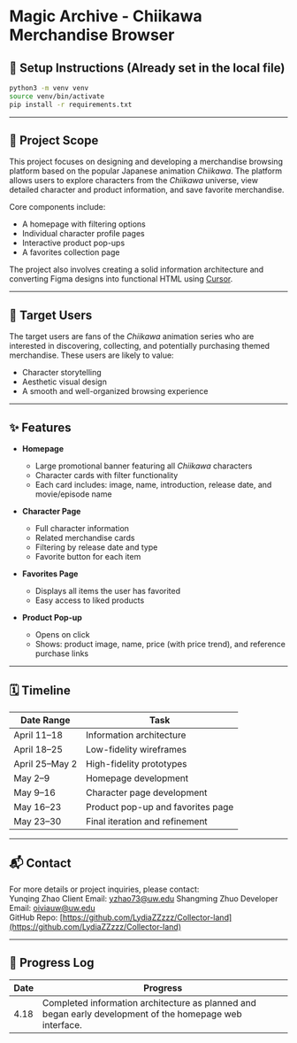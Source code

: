# Magic Archive - Chiikawa Merchandise Browser


## 🔧 Setup Instructions (Already set in the local file)

```bash
python3 -m venv venv
source venv/bin/activate
pip install -r requirements.txt
```

---

## 🧁 Project Scope  
This project focuses on designing and developing a merchandise browsing platform based on the popular Japanese animation *Chiikawa*. The platform allows users to explore characters from the *Chiikawa* universe, view detailed character and product information, and save favorite merchandise.  

Core components include:
- A homepage with filtering options  
- Individual character profile pages  
- Interactive product pop-ups  
- A favorites collection page  

The project also involves creating a solid information architecture and converting Figma designs into functional HTML using [Cursor](https://cursor.sh).

---

## 🎯 Target Users  
The target users are fans of the *Chiikawa* animation series who are interested in discovering, collecting, and potentially purchasing themed merchandise. These users are likely to value:
- Character storytelling  
- Aesthetic visual design  
- A smooth and well-organized browsing experience  

---

## ✨ Features  

- **Homepage**  
  - Large promotional banner featuring all *Chiikawa* characters  
  - Character cards with filter functionality  
  - Each card includes: image, name, introduction, release date, and movie/episode name  

- **Character Page**  
  - Full character information  
  - Related merchandise cards  
  - Filtering by release date and type  
  - Favorite button for each item  

- **Favorites Page**  
  - Displays all items the user has favorited  
  - Easy access to liked products  

- **Product Pop-up**  
  - Opens on click  
  - Shows: product image, name, price (with price trend), and reference purchase links  

---

## 🗓️ Timeline  

| Date Range       | Task                                      |
|------------------|-------------------------------------------|
| April 11–18      | Information architecture                  |
| April 18–25      | Low-fidelity wireframes                   |
| April 25–May 2   | High-fidelity prototypes                  |
| May 2–9          | Homepage development                      |
| May 9–16         | Character page development                |
| May 16–23        | Product pop-up and favorites page         |
| May 23–30        | Final iteration and refinement            |

---

## 📬 Contact  

For more details or project inquiries, please contact:  
Yunqing Zhao Client Email: yzhao73@uw.edu
Shangming Zhuo Developer Email: oiviauw@uw.edu  
GitHub Repo: [https://github.com/LydiaZZzzz/Collector-land](https://github.com/LydiaZZzzz/Collector-land)

---

## 📌 Progress Log

| Date  | Progress                                                                 |
|-------|--------------------------------------------------------------------------|
| 4.18  | Completed information architecture as planned and began early development of the homepage web interface. |
